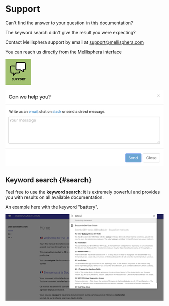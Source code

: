 # Support

Can't find the answer to your question in this documentation?

The keyword search didn't give the result you were expecting?

Contact Mellisphera support by email at [support@mellisphera.com](mailto:support@mellisphera.com) 

You can reach us directly from the Mellisphera interface

![Bouton support](./images/support_sidebar.png#picto)

![Message support](./images/support_msg.png#mediumImg)


## Keyword search {#search}

Feel free to use the **keyword search**: it is extremely powerful and provides you with results on all available documentation.

An example here with the keyword "battery".

![Doc portal](./images/user_doc_portal_srch_example.png#largeImg)